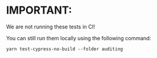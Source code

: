 # IMPORTANT:
We are not running these tests in CI!

You can still run them locally using the following command:

`yarn test-cypress-no-build --folder auditing`